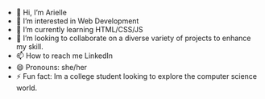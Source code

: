 - 👋 Hi, I’m Arielle
- 👀 I’m interested in Web Development
- 🌱 I’m currently learning HTML/CSS/JS
- 💞️ I’m looking to collaborate on a diverse variety of projects to enhance my skill.
- 📫 How to reach me LinkedIn
- 😄 Pronouns: she/her
- ⚡ Fun fact: Im a college student looking to explore the computer science world.

<!---
Oppasant/Oppasant is a ✨ special ✨ repository because its `README.md` (this file) appears on your GitHub profile.
You can click the Preview link to take a look at your changes.
--->
